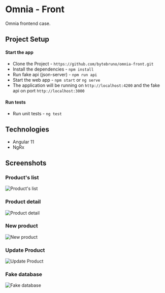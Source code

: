 # Omnia - Front

Omnia frontend case.

## Project Setup

#### Start the app
* Clone the Project - `https://github.com/bytebruno/omnia-front.git`
* Install the dependencies - `npm install` 
* Run fake api (json-server) - `npm run api`
* Start the web app - `npm start` or `ng serve`
* The application will be running on `http://localhost:4200` and the fake api on port `http://localhost:3000`

#### Run tests
* Run unit tests - `ng test`

## Technologies

* Angular 11
* NgRx

## Screenshots

### Product's list
![Product's list](docs/screenshots/s1.png)

### Product detail
![Product detail](docs/screenshots/s2.png)

### New product
![New product](docs/screenshots/s3.png)

### Update Product
![Update Product](docs/screenshots/s4.png)

### Fake database
![Fake database](docs/screenshots/s5.png)